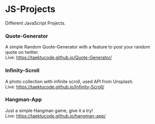 # JS-Projects

Different JavaScript Projects.

### Quote-Generator

A simple Random Quote-Generator with a feature to post your random quote on twitter. <br>
Live: https://taektucode.github.io/Quote-Generator/

### Infinity-Scroll

A photo collection with infinite scroll, used API from Unsplash. <br>
Live: https://taektucode.github.io/Infinity-Scroll/

### Hangman-App

Just a simple Hangman game, give it a try!<br>
Live: https://taektucode.github.io/hangman-app/
